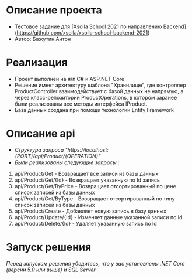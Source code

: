 # Описание проекта
* Тестовое задание для [Xsolla School 2021 по направлению Backend] (https://github.com/xsolla/xsolla-school-backend-2021) 
* Автор: Бажутин Антон

# Реализация 
* Проект выполнен на я/п C# и ASP.NET Core
* Решение имеет архитектуру шаблона "Хранилище", где контроллер ProductController взаимодействует с базой данных не напрямую, а через класс-репозиторий ProductOperations, в котором заранее были реализованы все методы интерфейса IProduct. 
* База данных создана при помощи технологии Entity Framework

# Описание api
* *Структура запроса "https://localhost:{PORT}/api/Product/{OPERATION}"*
* *Были реализованы следующие запросы :* 
1) api/Product/Get - Возвращает все записи из базы данных
2) api/Product/Get/{Id} - Возвращает указанную по Id запись
3) api/Product/Get/ByPrice - Возвращает отсортированный по цене список записей из базы данных
4) api/Product/Get/ByType - Возвращает отсортированный по типу список записей из базы данных
5) api/Product/Create - Добавляет новую запись в базу данных 
6) api/Product/Update/{Id} - Изменяет данные указанной записи по Id
7) api/Product/Delete/{Id} - Удаляет указанную запись по Id 

# Запуск решения
*Перед запуском решения убедитесь, что у вас установлены .NET Core (версии 5.0 или выше) и SQL Server*
